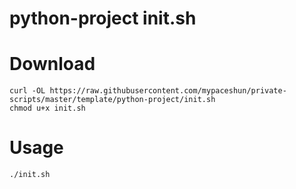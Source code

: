 # python-project init.sh

# Download

```
curl -OL https://raw.githubusercontent.com/mypaceshun/private-scripts/master/template/python-project/init.sh
chmod u+x init.sh
```

# Usage

```
./init.sh
```
